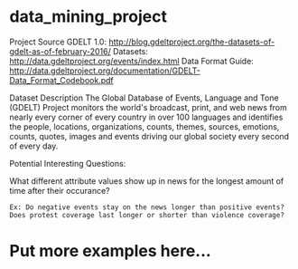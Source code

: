 # data_mining_project

Project Source GDELT 1.0: http://blog.gdeltproject.org/the-datasets-of-gdelt-as-of-february-2016/
Datasets: http://data.gdeltproject.org/events/index.html
Data Format Guide: http://data.gdeltproject.org/documentation/GDELT-Data_Format_Codebook.pdf

Dataset Description
  The Global Database of Events, Language and Tone (GDELT) Project monitors the world's broadcast, print, and web news from nearly every corner of every country in over 100 languages and identifies the people, locations, organizations, counts, themes, sources, emotions, counts, quotes, images and events driving our global society every second of every day.

Potential Interesting Questions:

  What different attribute values show up in news for the longest amount of time after their occurance?
  
    Ex: Do negative events stay on the news longer than positive events? Does protest coverage last longer or shorter than violence coverage?
    
  # Put more examples here...
    
